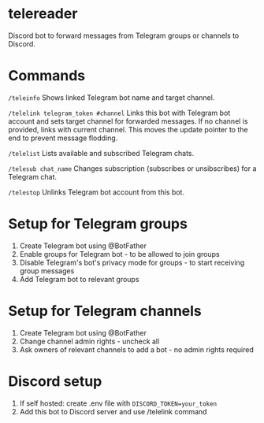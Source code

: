 # telereader

Discord bot to forward messages from Telegram groups or channels to Discord.

# Commands

`/teleinfo` Shows linked Telegram bot name and target channel.

`/telelink telegram_token #channel` Links this bot with Telegram bot account and sets target channel for forwarded messages. If no channel is provided, links with current channel. This moves the update pointer to the end to prevent message flodding.

`/telelist` Lists available and subscribed Telegram chats.

`/telesub chat_name` Changes subscription (subscribes or unsibscribes) for a Telegram chat.

`/telestop` Unlinks Telegram bot account from this bot.

# Setup for Telegram groups

1. Create Telegram bot using @BotFather
2. Enable groups for Telegram bot - to be allowed to join groups
3. Disable Telegram's bot's privacy mode for groups - to start receiving group messages
4. Add Telegram bot to relevant groups

# Setup for Telegram channels

1. Create Telegram bot using @BotFather
2. Change channel admin rights - uncheck all
3. Ask owners of relevant channels to add a bot - no admin rights required

# Discord setup

1. If self hosted: create .env file with `DISCORD_TOKEN=your_token`
2. Add this bot to Discord server and use /telelink command
